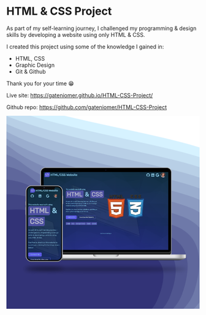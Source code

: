 # HTML & CSS Project
As part of my self-learning journey, I challenged my programming & design skills by developing a website using only HTML & CSS.

I created this project using some of the knowledge I gained in:
- HTML, CSS
- Graphic Design
- Git & Github

Thank you for your time 😁

Live site: https://gateniomer.github.io/HTML-CSS-Project/

Github repo: https://github.com/gateniomer/HTML-CSS-Project

![showcase](./img/showcase.png)
